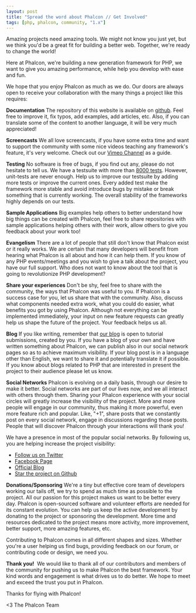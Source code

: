 ```yaml
---
layout: post
title: "Spread the word about Phalcon // Get Involved"
tags: [php, phalcon, community, "1.x"]
---
```

Amazing projects need amazing tools. We might not know you just yet, but we think you'd be a great fit for building a better web. Together, we're ready to change the world!

Here at Phalcon, we're building a new generation framework for PHP, we want to give you amazing performance, while help you develop with ease and fun.

<!--more-->
We hope that you enjoy Phalcon as much as we do. Our doors are always open to receive your collaboration with the many things a project like this requires:

**Documentation**
The repository of this website is available on [github](http://github.com/phalcon/docs). Feel free to improve it, fix typos, add examples, add articles, etc. Also, if you can translate some of the content to another language, it will be very much appreciated!

**Screencasts**
We all love screencasts, if you have some extra time and want to support the community with some nice videos teaching any framework's feature, it's very welcome. Check out our [Vimeo Channel](https://vimeo.com/user10964377) as a guide.

**Testing**
No software is free of bugs, if you find out any, please do not hesitate to tell us. We have a testsuite with more than [8000 tests](https://travis-ci.org/phalcon/cphalcon). However, unit-tests are never enough. Help us to improve our testsuite by adding more tests or improve the current ones. Every added test make the framework more stable and avoid introduce bugs by mistake or break something that is currently working. The overall stability of the frameworks highly depends on our tests.

**Sample Applications**
Big examples help others to better understand how big things can be created with Phalcon, feel free to share repositories with sample applications helping others with their work, allow others to give you feedback about your work too!

**Evangelism**
There are a lot of people that still don't know that Phalcon exist or it really works. We are certain that many developers will benefit from hearing what Phalcon is all about and how it can help them. If you know of any PHP events/meetings and you wish to give a talk about the project, you have our full support. Who does not want to know about the tool that is going to revolutionize PHP development?

**Share your experiences**
Don't be shy, feel free to share with the community, the ways that Phalcon was useful to you. If Phalcon is a success case for you, let us share that with the community. Also, discuss what components needed extra work, what you could do easier, what benefits you got by using Phalcon. Although not everything can be implemented immediately, your input on new feature requests can greatly help us shape the future of the project. Your feedback helps us all.

**Blog**
If you like writing, remember that [our blog](https://blog.phalcon.io/) is open to tutorial submissions, created by you. If you have a blog of your own and have written something about Phalcon, we can publish also in our social network pages so as to achieve maximum visibility. If your blog post is in a language other than English, we want to share it and potentially translate it if possible. If you know about blogs related to PHP that are interested in present the project to their audience please let us know.

**Social Networks**
Phalcon is evolving on a daily basis, through our desire to make it better. Social networks are part of our lives now, and we all interact with others through them. Sharing your Phalcon experience with your social circles will greatly increase the visibility of the project. More and more people will engage in our community, thus making it more powerful, even more feature rich and popular. Like, "+1", share posts that we constantly post on every social network, engage in discussions regarding those posts. People that will discover Phalcon through your interactions will thank you!

We have a presence in most of the popular social networks. By following us, you are helping increase the project visibility:

- [Follow us on Twitter](http://twitter.com/phalconphp)
- [Facebook Page](http://www.facebook.com/pages/Phalcon/134230726685897)
- [Official Blog](http://blog.phalcon.io/)
- [Star the project on Github](http://github.com/phalcon/cphalcon)

**Donations/Sponsoring**
We're a tiny but effective core team of developers working our tails off, we try to spend as much time as possible to the project. All our passion for this project makes us want to be better every day. Phalcon is open-sourced software and volunteer efforts are needed for its constant evolution. You can help us keep the active development by donating to the project or sponsoring the development. More time and resources dedicated to the project means more activity, more improvement, better support, more amazing features, etc.

Contributing to Phalcon comes in all different shapes and sizes. Whether you're a user helping us find bugs, providing feedback on our forum, or contributing code or design, we need you.

**Thank you!** 
We would like to thank all of our contributors and members of the community for pushing us to make Phalcon the best framework. Your kind words and engagement is what drives us to do better. We hope to meet and exceed the trust you put in Phalcon.

Thanks for flying with Phalcon!


<3 The Phalcon Team
